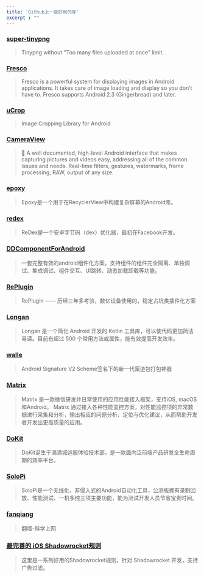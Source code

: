 ```yaml
---
title: 'Github上一些好用的库'
excerpt : ""
---
```


### [super-tinypng](/node/tinypng%E7%BB%95%E8%BF%87%E6%95%B0%E9%87%8F%E9%99%90%E5%88%B6)

> Tinypng without "Too many files uploaded at once" limit.

### [Fresco](https://frescolib.org/)

> Fresco is a powerful system for displaying images in Android applications. It takes care of image loading and display so you don’t have to. Fresco supports Android 2.3 (Gingerbread) and later.

### [uCrop](https://github.com/Yalantis/uCrop)

> Image Cropping Library for Android

### [CameraView](https://github.com/natario1/CameraView)

> 📸 A well documented, high-level Android interface that makes capturing pictures and videos easy, addressing all of the common issues and needs. Real-time filters, gestures, watermarks, frame processing, RAW, output of any size.

### [epoxy](https://github.com/airbnb/epoxy)

> Epoxy是一个用于在RecyclerView中构建复杂屏幕的Android库。

### [redex](https://github.com/facebook/redex)

> ReDex是一个安卓字节码（dex）优化器，最初在Facebook开发。

### [DDComponentForAndroid](https://github.com/luojilab/DDComponentForAndroid)

> 一套完整有效的android组件化方案，支持组件的组件完全隔离、单独调试、集成调试、组件交互、UI跳转、动态加载卸载等功能。

### [RePlugin](https://github.com/Qihoo360/RePlugin)

> RePlugin —— 历经三年多考验，数亿设备使用的，稳定占坑类插件化方案

### [Longan](https://github.com/DylanCaiCoding/Longan)

> Longan 是一个简化 Android 开发的 Kotlin 工具库，可以使代码更加简洁易读。目前有超过 500 个常用方法或属性，能有效提高开发效率。

### [walle](https://github.com/Meituan-Dianping/walle)

> Android Signature V2 Scheme签名下的新一代渠道包打包神器

### [Matrix](https://github.com/Tencent/matrix)

> Matrix 是一款微信研发并日常使用的应用性能接入框架，支持iOS, macOS和Android。 Matrix 通过接入各种性能监控方案，对性能监控项的异常数据进行采集和分析，输出相应的问题分析、定位与优化建议，从而帮助开发者开发出更高质量的应用。

### [DoKit](https://github.com/didi/DoKit)

> DoKit诞生于滴滴城运服体验技术部，是一款面向泛前端产品研发全生命周期的效率平台。

### [SoloPi](https://github.com/alipay/SoloPi)

> SoloPi是一个无线化、非侵入式的Android自动化工具，公测版拥有录制回放、性能测试、一机多控三项主要功能，能为测试开发人员节省宝贵时间。

### [fanqiang](https://github.com/bannedbook/fanqiang)

> 翻墙-科学上网

### [最完善的 iOS Shadowrocket规则](https://github.com/Johnshall/Shadowrocket-ADBlock-Rules-Forever)

> 这里是一系列好用的Shadowrocket规则，针对 Shadowrocket 开发，支持广告过滤。
